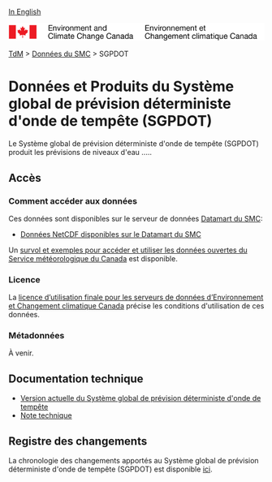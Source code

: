 [In English](readme_gdsps_en.md)

![ECCC logo](../../img_eccc-logo.png)

[TdM](../../readme_fr.md) > [Données du SMC](../readme_fr.md) > SGPDOT

# Données et Produits du Système global de prévision déterministe d'onde de tempête (SGPDOT)

Le Système global de prévision déterministe d'onde de tempête (SGPDOT) produit les prévisions de niveaux d'eau .....

## Accès

### Comment accéder aux données

Ces données sont disponibles sur le serveur de données [Datamart du SMC](../../msc-datamart/readme_fr.md):

* [Données NetCDF disponibles sur le Datamart du SMC](readme_gdsps-datamart_fr.md)

Un [survol et exemples pour accéder et utiliser les données ouvertes du Service météorologique du Canada](../../usage/readme_fr.md) est disponible.

### Licence

La [licence d’utilisation finale pour les serveurs de données d’Environnement et Changement climatique Canada](../../licence/readme_fr.md) précise les conditions d'utilisation de ces données.

### Métadonnées

À venir.

## Documentation technique

* [Version actuelle du Système global de prévision déterministe d'onde de tempête](https://collaboration.cmc.ec.gc.ca/cmc/CMOI/product_guide/docs/tech_specifications/tech_specifications_GDSPS_f.pdf)
* [Note technique](http://collaboration.cmc.ec.gc.ca/cmc/CMOI/product_guide/docs/tech_notes/technote_gdsps_f.pdf)

## Registre des changements

La chronologie des changements apportés au Système global de prévision déterministe d'onde de tempête (SGPDOT) est disponible [ici](changelog_gdsps_fr.md).
